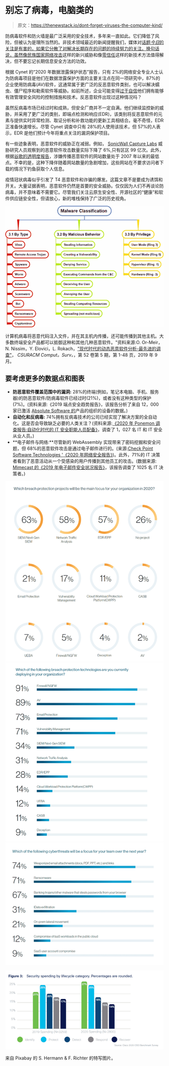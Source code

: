# 别忘了病毒，电脑类的

> 原文：<https://thenewstack.io/dont-forget-viruses-the-computer-kind/>

防病毒软件和防火墙是最广泛采用的安全技术，多年来一直如此。它们降低了风险，但被认为是理所当然的。非技术领域最近的新闻提醒我们，媒体对[话题*今日*的关注是有害的，如果它分散了对解决长期存在的问题的持续努力的关注。换句话说，虽然像](http://www.msnbc.com/msnbcanswers)[民族国家网络攻击](/crowdstrike-and-the-nation-state-threat-to-cybersecurity-facts-vs-hype/)这样的新兴威胁和像[零信任](https://thenewstack.io/how-to-start-applying-googles-zero-trust-model/)这样的新技术方法值得解决，但不要忘记长期信息安全方法的功效。

根据 Cynet 的“2020 年数据泄露保护状态”报告，只有 2%的网络安全专业人士认为防病毒项目是他们在数据泄露保护方面的主要关注点在同一项研究中，87%的企业使用防病毒(AV)软件，这通常属于更广泛的反恶意软件类别，也可以解决蠕虫、僵尸程序和勒索软件等威胁。如前所述，企业可能变得[过于自信](https://thenewstack.io/information-security-spending-dont-be-fooled-by-overconfidence/)他们拥有能够有效管理安全风险的控制措施和技术。反恶意软件出现过这种情况吗？

虽然反病毒市场已经过时和成熟，但安全厂商并不一定自满。他们继续监控新的威胁，并采用了更广泛的类别，即端点检测和响应(EDR)，该类别将反恶意软件的元素与提供实时异常检测、取证分析和补救功能的更新工具相结合。毫不奇怪，EDR 正准备快速增长。尽管 Cynet 调查中只有 28%的人使用该技术，但 57%的人表示，EDR 是他们预计今年将重点关注的漏洞保护项目。

有一些迹象表明，恶意软件的威胁正在减弱。例如， [SonicWall Capture Labs](https://www.sonicwall.com/lp/capture-labs/) 威胁研究人员观察到的恶意软件攻击数量实际下降了 6%,只有区区 99 亿次。此外，根据[谷歌的透明度报告](https://transparencyreport.google.com/safe-browsing/overview?hl=en&unsafe=dataset:1;series:malware,phishing;start:-820540800000;end:1563087600000&lu=unsafe)，涉嫌传播恶意软件的网站数量处于 2007 年以来的最低点。不幸的是，这种下降伴随着网站数量的急剧增加，这些网站在不要求访问者下载的情况下钓鱼获取个人信息。

疫情冠状病毒似乎引发了 T4 恶意软件和诈骗的爆发。这篇文章不是要成为诱饵和开关。大量证据表明，恶意软件仍然是首要的安全威胁。仅仅因为人们不再谈论防病毒，并不意味着不需要它。尽管我们关注云原生安全性、开源社区的“健康”和软件供应链安全性，但请放心，新的堆栈保持了广泛的历史视角。

![](img/46d9b39230a197bd1e90956707cadc74.png)

计算机病毒将恶意代码注入文件，并在其主机内传播，还可能传播到其他主机。大多数终端安全产品都可以抵御这种和其他几种恶意软件。"资料来源:O. Or-Meir，N. Nissim，Y. Elovici，L. Rokach，["现代时代的动态恶意软件分析-最先进的调查"](https://dl.acm.org/doi/fullHtml/10.1145/3329786)， *CSURACM Comput。Surv。*，第 52 卷第 5 期，第 1-48 页，2019 年 9 月。

## 要考虑更多的数据点和图表

*   **防恶意软件覆盖范围中的漏洞:** 28%的终端(例如，笔记本电脑、手机、服务器)的防恶意软件/防病毒软件已经过时(21%)，或者没有这种类型的保护(7%)。(资料来源:《2019 端点安全趋势报告》，该报告分析了来自 12，000 家已激活 [Absolute Software 的](https://www.absolute.com/)产品的组织的设备的数据。)
*   **自动化和反病毒:** 74%拥有反病毒技术的公司已经实现了解决方案的全自动化。这是否会导致缺乏必要的人类关注？(资料来源:[《2020 年 Ponemon 调查报告:自动化时代的 IT 安全职能人员配备》](https://www.domaintools.com/resources/survey-reports/2020-ponemon-survey-report-staffing-the-it-security-function)，调查了 1，027 名 IT 和 IT 安全从业人员。)
*   **电子邮件与网络:**尽管新的 WebAssembly 实现带来了密码挖掘和安全问题，但 68%的恶意软件攻击是通过电子邮件进行的。(来源:[Check Point Software Technologies '](https://www.checkpoint.com/)[《2020 年网络安全报告》](https://pages.checkpoint.com/cyber-security-report-2020.html))。此外，71%的 IT 决策者看到了恶意活动从一个受感染的用户传播到其他员工的攻击。(数据来源: [Mimecast 的](https://www.mimecast.com/)[《2019 年电子邮件安全状况报告》](https://www.mimecast.com/the-state-of-email-security-2019/)，该报告调查了 1025 名 IT 决策者。)

![](img/46833f161cb9726f281d927afc40a546.png)
![](img/fac4aabcfb770a02738b471715712172.png) ![](img/4f676f167e7c13b56aff73f9f0c22cbe.png)

![](img/e6d7c9b5ceb43c3f9e176e8e492f1d14.png)

来自 Pixabay 的 S. Hermann & F. Richter 的特写图片。

<svg xmlns:xlink="http://www.w3.org/1999/xlink" viewBox="0 0 68 31" version="1.1"><title>Group</title> <desc>Created with Sketch.</desc></svg>
